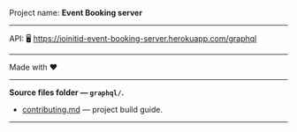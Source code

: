 Project name: **Event Booking server**

---

API: 🖥️ https://ioinitid-event-booking-server.herokuapp.com/graphql

---

Made with ❤️

---

**Source files folder — `graphql/`.**

- [contributing.md](contributing.md) — project build guide.

---
